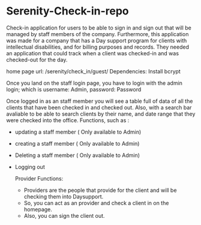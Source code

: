 # Serenity-Check-in-repo
Check-in application for users to be able to sign in and sign out that will be managed by staff members of the company. 
Furthermore, this application was made for a company that has a Day support program for clients with intellectual disabilities, and for billing purposes and records. They needed an application that could track when a client was checked-in and was checked-out for the day.

home page url: /serenity/check_in/guest/
Dependencies: Install bcrypt

Once you land on the staff login page, you have to login with the admin login; which is username: Admin, password: Password

Once logged in as an staff member you will see a table full of data of all the clients that have been checked in and checked out.
Also, with a search bar avaliable to be able to search clients by their name, and date range that they were checked into the office.
Functions, such as :
- updating a staff member ( Only available to Admin)
- creating a staff member ( Only available to Admin)
- Deleting a staff member ( Only available to Admin)
- Logging out

  Provider Functions:
  - Providers are the people that provide for the client and will be checking them into Daysupport.
  - So, you can act as an provider and check a client in on the homepage.
  - Also, you can sign the client out.
